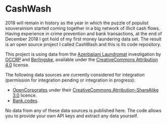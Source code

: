 # CashWash
2018 will remain in history as the year in which the puzzle of populist souverainism started coming together in a big network of illicit cash flows. Having experience in crime prevention and bank transactions, at the end of December 2018 I got hold of my first money laundering data set. The result is an open source project I called CashWash and this is its code repository.

This project is using data from the [Azerbaijani Laundromat](https://www.occrp.org/en/azerbaijanilaundromat/) investigation by [OCCRP](https://occrp.org) and [Berlingske](https://www.berlingske.dk), available under the [CreativeCommons Attribution 4.0](https://creativecommons.org/licenses/by/4.0/) license.

The following data sources are currently considered for integration (permission for integration pending or integration in progress):

* [OpenCorporates](https://opencorporates.com) under their [CreativeCommons Atrribution-ShareAlike 3.0](https://creativecommons.org/licenses/by-sa/3.0/) licence.
* [Bank.codes](https://bank.codes).

No data from any of these data sources is published here. The code allows you to provide your own API keys and extract any data yourself.
